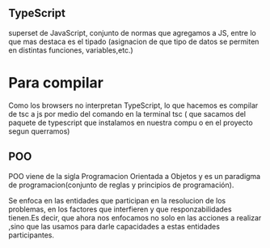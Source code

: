## TypeScript

superset de JavaScript, conjunto de normas que agregamos a JS, entre lo que mas destaca es el tipado (asignacion de que tipo de datos se permiten en distintas funciones, variables,etc.)


# Para compilar
Como los browsers no interpretan TypeScript, lo que hacemos es compilar de tsc a js por medio del comando en la terminal tsc ( que sacamos del paquete de typescript que instalamos en nuestra compu o en el proyecto segun querramos)


## POO

POO viene de la sigla Programacion Orientada a Objetos y es un paradigma de programacion(conjunto de reglas y principios de programación).

Se enfoca en las entidades que participan en la resolucion de los problemas, en los factores que interfieren y que responzabilidades tienen.Es decir, que ahora nos enfocamos no solo en las acciones a realizar ,sino que las usamos para darle capacidades a estas entidades participantes.


